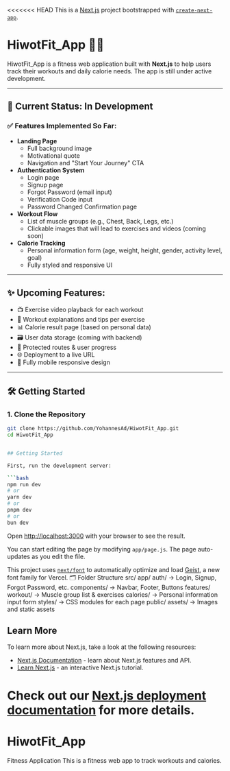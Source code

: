 <<<<<<< HEAD
This is a [Next.js](https://nextjs.org) project bootstrapped with [`create-next-app`](https://github.com/vercel/next.js/tree/canary/packages/create-next-app).

# HiwotFit_App 🏋️‍♀️

HiwotFit_App is a fitness web application built with **Next.js** to help users track their workouts and daily calorie needs. The app is still under active development.

---

## 🚧 Current Status: In Development

### ✅ Features Implemented So Far:

- **Landing Page**
  - Full background image
  - Motivational quote
  - Navigation and "Start Your Journey" CTA
- **Authentication System**
  - Login page
  - Signup page
  - Forgot Password (email input)
  - Verification Code input
  - Password Changed Confirmation page
- **Workout Flow**
  - List of muscle groups (e.g., Chest, Back, Legs, etc.)
  - Clickable images that will lead to exercises and videos (coming soon)
- **Calorie Tracking**
  - Personal information form (age, weight, height, gender, activity level, goal)
  - Fully styled and responsive UI

---

## ✨ Upcoming Features:

- 📺 Exercise video playback for each workout
- 🧠 Workout explanations and tips per exercise
- 📊 Calorie result page (based on personal data)
- 🗃️ User data storage (coming with backend)
- 🔐 Protected routes & user progress
- 🌐 Deployment to a live URL
- 📱 Fully mobile responsive design

---

## 🛠️ Getting Started

### 1. Clone the Repository

```bash
git clone https://github.com/YohannesAd/HiwotFit_App.git
cd HiwotFit_App


## Getting Started

First, run the development server:

```bash
npm run dev
# or
yarn dev
# or
pnpm dev
# or
bun dev
```

Open [http://localhost:3000](http://localhost:3000) with your browser to see the result.

You can start editing the page by modifying `app/page.js`. The page auto-updates as you edit the file.

This project uses [`next/font`](https://nextjs.org/docs/app/building-your-application/optimizing/fonts) to automatically optimize and load [Geist](https://vercel.com/font), a new font family for Vercel.
🗂️ Folder Structure
src/
  app/
    auth/                   → Login, Signup, Forgot Password, etc.
    components/             → Navbar, Footer, Buttons
    features/
      workout/              → Muscle group list & exercises
      calories/             → Personal information input form
    styles/                 → CSS modules for each page
public/
  assets/                   → Images and static assets


## Learn More

To learn more about Next.js, take a look at the following resources:

- [Next.js Documentation](https://nextjs.org/docs) - learn about Next.js features and API.
- [Learn Next.js](https://nextjs.org/learn) - an interactive Next.js tutorial.


Check out our [Next.js deployment documentation](https://nextjs.org/docs/app/building-your-application/deploying) for more details.
=======
# HiwotFit_App
Fitness Application 
This is a fitness web app to track workouts and calories.
